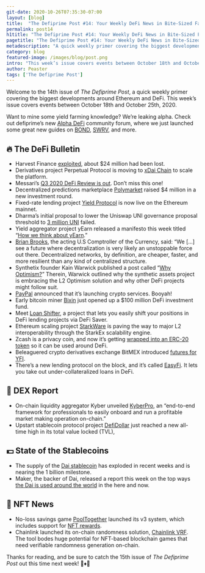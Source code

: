 ```yaml
---
git-date: 2020-10-26T07:35:30-07:00
layout: [blog]
title:  "The Defiprime Post #14: Your Weekly DeFi News in Bite-Sized Fashion"
permalink: post14
h1title: "The Defiprime Post #14: Your Weekly DeFi News in Bite-Sized Fashion"
pagetitle: "The Defiprime Post #14: Your Weekly DeFi News in Bite-Sized Fashion"
metadescription: "A quick weekly primer covering the biggest developments around Ethereum and DeFi. This week’s issue covers events between October 18th and October 25th, 2020"
category: blog
featured-image: /images/blog/post.png
intro: "This week’s issue covers events between October 18th and October 25th, 2020"
author: Peaster
tags: ['The Defiprime Post']
---
```

Welcome to the 14th issue of _The Defiprime Post_, a quick weekly primer covering the biggest developments around Ethereum and DeFi. This week’s issue covers events between October 18th and October 25th, 2020.

Want to mine some yield farming knowledge? We’re leaking alpha. Check out defiprime’s new [Alpha DeFi](https://alpha.defiprime.com/c/yield-farming/6) community forum, where we just launched some great new guides on [BOND](https://alpha.defiprime.com/t/yield-farming-with-bond-barnbridge/631), [SWRV](https://alpha.defiprime.com/t/yield-farming-with-swerve/339), and more.

## 🔥 The DeFi Bulletin
*   Harvest Finance [exploited](https://medium.com/aelfblockchain/deep-analysis-on-harvest-attack-58203de94325), about $24 million had been lost. 
*   Derivatives project Perpetual Protocol is moving to [xDai Chain](https://medium.com/@perpetualprotocol/why-we-chose-xdai-chain-to-scale-perpetual-protocol-5b6cfd6cf5aa) to scale the platform.
*   Messari’s [Q3 2020 DeFi Review is out](https://messari.io/pdf/defi-q3-2020.pdf). Don’t miss this one!
*   Decentralized predictions marketplace [Polymarket](https://www.forbes.com/sites/rorymurray/2020/10/19/polymarket-raises-massive-4-million-round-from-polychain-naval-ravikant-other-notable-investors/#2faa7f84c62e) raised $4 million in a new investment round.
*   Fixed-rate lending project [Yield Protocol](https://medium.com/yield-protocol/yield-protocol-is-live-e6e8ebf2537b) is now live on the Ethereum mainnet.
*   Dharma’s initial proposal to lower the Uniswap UNI governance proposal threshold to [3 million UNI](https://rekt.ghost.io/uniswap-flop-dharma-vote-stopped/) failed.
*   Yield aggregator project yEarn released a manifesto this week titled “[How we think about yEarn](https://gov.yearn.finance/t/how-we-think-about-yearn/7137).”
*   [Brian Brooks](https://cointelegraph.com/news/mainstream-defi-is-inevitable-us-currency-comptroller/amp?__twitter_impression=true), the acting U.S Comptroller of the Currency, said: “We [...] see a future where decentralization is very likely an unstoppable force out there. Decentralized networks, by definition, are cheaper, faster, and more resilient than any kind of centralized structure.
*   Synthetix founder Kain Warwick published a post called “[Why Optimism?](https://blog.synthetix.io/why-optimism/)” Therein, Warwick outlined why the synthetic assets project is embracing the L2 Optimism solution and why other DeFi projects might follow suit.
*   [PayPal](https://www.reuters.com/article/paypal-cryptocurrency/paypal-to-allow-cryptocurrency-buying-selling-and-shopping-on-its-network-idUSL1N2HB14U) announced that it’s launching crypto services. Booyah!
*   Early bitcoin miner [Bixin](https://www.theblockcrypto.com/post/81790/bixin-bitcoin-miner-fund-defi) just opened up a $100 million DeFi investment fund.
*   Meet [Loan Shifter](https://medium.com/defi-saver/introducing-loan-shifter-change-your-collateral-or-debt-asset-and-shift-between-protocols-using-cf03ec3c225f), a project that lets you easily shift your positions in DeFi lending projects via DeFi Saver.
*   Ethereum scaling project [StarkWare](https://medium.com/starkware/the-road-to-l2-interoperability-718ff69ec822) is paving the way to major L2 interoperability through the StarkEx scalability engine.
*   Zcash is a privacy coin, and now it’s getting [wrapped into an ERC-20 token](https://decrypt.co/45899/wrapped-zcash-is-coming-to-ethereums-defi-ecosystem?utm_source=Facebook&utm_medium=social&utm_campaign=sm) so it can be used around DeFi.
*   Beleaguered crypto derivatives exchange BitMEX introduced [futures for YFI](https://blog.bitmex.com/introduction-of-binance-coin-bnb-polkadot-dot-and-yearn-finance-yfi-quanto-futures/).
*   There’s a new lending protocol on the block, and it’s called [EasyFi](https://research.binance.com/en/projects/easyfi). It lets you take out under-collateralized loans in DeFi.


## 💱 DEX Report

*   On-chain liquidity aggregator Kyber unveiled [KyberPro](https://blog.kyber.network/kyberpro-the-only-professional-framework-for-on-chain-market-making-d69ca74942b2), an “end-to-end framework for professionals to easily onboard and run a profitable market making operation on-chain.”
*   Upstart stablecoin protocol project [DefiDollar](https://twitter.com/defidollar/status/1319517566268682241) just reached a new all-time high in its total value locked (TVL),


## 💵 State of the Stablecoins

*   The supply of the [Dai stablecoin](https://cointelegraph.com/news/yield-farming-fuels-623-growth-in-dai-supply-to-nearly-1b) has exploded in recent weeks and is nearing the 1 billion milestone.
*   Maker, the backer of Dai, released a report this week on the top ways [the Dai is used around the world](https://blog.makerdao.com/the-top-five-ways-the-dai-stablecoin-is-used-around-the-world/) in the here and now.


## 💎 NFT News

*   No-loss savings game [PoolTogether](https://medium.com/pooltogether/the-new-pooltogether-891d94858588) launched its v3 system, which includes support for [NFT rewards](https://twitter.com/Jihoz_Axie/status/1320073676759404548).
*   Chainlink launched its on-chain randomness solution, [Chainlink VRF](https://medium.com/pooltogether/using-chainlink-vrf-for-randomness-generation-in-pooltogether-619a4280a7ae). The tool bodes huge potential for NFT-based blockchain games that need verifiable randomness generation on-chain.


Thanks for reading, and be sure to catch the 15th issue of _The Defiprime Post_ out this time next week! 👋♦️👋
